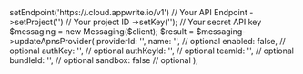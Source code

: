 <?php

use Appwrite\Client;
use Appwrite\Services\Messaging;

$client = (new Client())
    ->setEndpoint('https://<REGION>.cloud.appwrite.io/v1') // Your API Endpoint
    ->setProject('<YOUR_PROJECT_ID>') // Your project ID
    ->setKey('<YOUR_API_KEY>'); // Your secret API key

$messaging = new Messaging($client);

$result = $messaging->updateApnsProvider(
    providerId: '<PROVIDER_ID>',
    name: '<NAME>', // optional
    enabled: false, // optional
    authKey: '<AUTH_KEY>', // optional
    authKeyId: '<AUTH_KEY_ID>', // optional
    teamId: '<TEAM_ID>', // optional
    bundleId: '<BUNDLE_ID>', // optional
    sandbox: false // optional
);